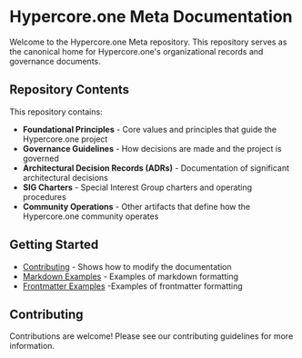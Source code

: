 # Hypercore.one Meta Documentation

Welcome to the Hypercore.one Meta repository. This repository serves as the canonical home for Hypercore.one's organizational records and governance documents.

## Repository Contents

This repository contains:

- **Foundational Principles** - Core values and principles that guide the Hypercore.one project
- **Governance Guidelines** - How decisions are made and the project is governed
- **Architectural Decision Records (ADRs)** - Documentation of significant architectural decisions
- **SIG Charters** - Special Interest Group charters and operating procedures
- **Community Operations** - Other artifacts that define how the Hypercore.one community operates

## Getting Started

- [Contributing](/contributing) - Shows how to modify the documentation
- [Markdown Examples](/markdown) - Examples of markdown formatting
- [Frontmatter Examples](/frontmatter) -Examples of frontmatter formatting

## Contributing

Contributions are welcome! Please see our contributing guidelines for more information.
